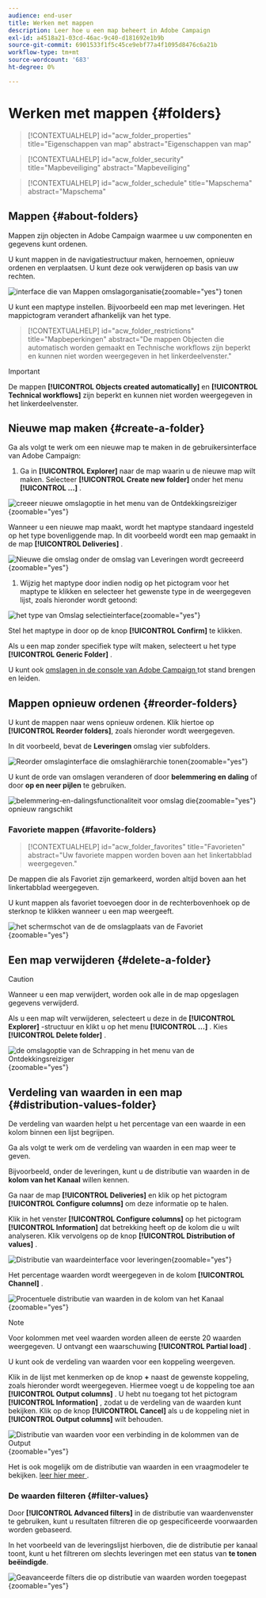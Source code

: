 ```yaml
---
audience: end-user
title: Werken met mappen
description: Leer hoe u een map beheert in Adobe Campaign
exl-id: a4518a21-03cd-46ac-9c40-d181692e1b9b
source-git-commit: 6901533f1f5c45ce9ebf77a4f1095d8476c6a21b
workflow-type: tm+mt
source-wordcount: '683'
ht-degree: 0%

---
```


# Werken met mappen {#folders}

>[!CONTEXTUALHELP]
>id="acw_folder_properties"
>title="Eigenschappen van map"
>abstract="Eigenschappen van map"

>[!CONTEXTUALHELP]
>id="acw_folder_security"
>title="Mapbeveiliging"
>abstract="Mapbeveiliging"

>[!CONTEXTUALHELP]
>id="acw_folder_schedule"
>title="Mapschema"
>abstract="Mapschema"

## Mappen {#about-folders}

Mappen zijn objecten in Adobe Campaign waarmee u uw componenten en gegevens kunt ordenen.

U kunt mappen in de navigatiestructuur maken, hernoemen, opnieuw ordenen en verplaatsen. U kunt deze ook verwijderen op basis van uw rechten.

![ interface die van Mappen omslagorganisatie ](assets/folders.png){zoomable="yes"} tonen

U kunt een maptype instellen. Bijvoorbeeld een map met leveringen. Het mappictogram verandert afhankelijk van het type.

>[!CONTEXTUALHELP]
>id="acw_folder_restrictions"
>title="Mapbeperkingen"
>abstract="De mappen Objecten die automatisch worden gemaakt en Technische workflows zijn beperkt en kunnen niet worden weergegeven in het linkerdeelvenster."

>[!IMPORTANT]
>
>De mappen **[!UICONTROL Objects created automatically]** en **[!UICONTROL Technical workflows]** zijn beperkt en kunnen niet worden weergegeven in het linkerdeelvenster.


## Nieuwe map maken {#create-a-folder}

Ga als volgt te werk om een nieuwe map te maken in de gebruikersinterface van Adobe Campaign:

1. Ga in **[!UICONTROL Explorer]** naar de map waarin u de nieuwe map wilt maken. Selecteer **[!UICONTROL Create new folder]** onder het menu **[!UICONTROL ...]** .

![ creeer nieuwe omslagoptie in het menu van de Ontdekkingsreiziger ](assets/folder_create.png){zoomable="yes"}

Wanneer u een nieuwe map maakt, wordt het maptype standaard ingesteld op het type bovenliggende map. In dit voorbeeld wordt een map gemaakt in de map **[!UICONTROL Deliveries]** .

![ Nieuwe die omslag onder de omslag van Leveringen wordt gecreeerd ](assets/folder_new.png){zoomable="yes"}

1. Wijzig het maptype door indien nodig op het pictogram voor het maptype te klikken en selecteer het gewenste type in de weergegeven lijst, zoals hieronder wordt getoond:

![ het type van Omslag selectieinterface ](assets/folder_type.png){zoomable="yes"}

Stel het maptype in door op de knop **[!UICONTROL Confirm]** te klikken.

Als u een map zonder specifiek type wilt maken, selecteert u het type **[!UICONTROL Generic Folder]** .

U kunt ook [ omslagen in de console van Adobe Campaign ](https://experienceleague.adobe.com/nl/docs/campaign/campaign-v8/config/configuration/folders-and-views) tot stand brengen en leiden.

## Mappen opnieuw ordenen {#reorder-folders}

U kunt de mappen naar wens opnieuw ordenen. Klik hiertoe op **[!UICONTROL Reorder folders]**, zoals hieronder wordt weergegeven.

In dit voorbeeld, bevat de **Leveringen** omslag vier subfolders.

![ Reorder omslaginterface die omslaghiërarchie tonen ](assets/folder-reorder.png){zoomable="yes"}

U kunt de orde van omslagen veranderen of door **belemmering en daling** of door **op en neer pijlen** te gebruiken.

![ belemmering-en-dalingsfunctionaliteit voor omslag die ](assets/folder-draganddrop.png){zoomable="yes"} opnieuw rangschikt

### Favoriete mappen {#favorite-folders}

>[!CONTEXTUALHELP]
>id="acw_folder_favorites"
>title="Favorieten"
>abstract="Uw favoriete mappen worden boven aan het linkertabblad weergegeven."

De mappen die als Favoriet zijn gemarkeerd, worden altijd boven aan het linkertabblad weergegeven.

U kunt mappen als favoriet toevoegen door in de rechterbovenhoek op de sterknop te klikken wanneer u een map weergeeft.

![ het schermschot van de de omslagplaats van de Favoriet ](assets/folders-favorite.png){zoomable="yes"}

## Een map verwijderen {#delete-a-folder}

>[!CAUTION]
>
>Wanneer u een map verwijdert, worden ook alle in de map opgeslagen gegevens verwijderd.

Als u een map wilt verwijderen, selecteert u deze in de **[!UICONTROL Explorer]** -structuur en klikt u op het menu **[!UICONTROL ...]** . Kies **[!UICONTROL Delete folder]** .

![ de omslagoptie van de Schrapping in het menu van de Ontdekkingsreiziger ](assets/folder_delete.png){zoomable="yes"}

## Verdeling van waarden in een map {#distribution-values-folder}

De verdeling van waarden helpt u het percentage van een waarde in een kolom binnen een lijst begrijpen.

Ga als volgt te werk om de verdeling van waarden in een map weer te geven.

Bijvoorbeeld, onder de leveringen, kunt u de distributie van waarden in de **kolom van het Kanaal** willen kennen.

Ga naar de map **[!UICONTROL Deliveries]** en klik op het pictogram **[!UICONTROL Configure columns]** om deze informatie op te halen.

Klik in het venster **[!UICONTROL Configure columns]** op het pictogram **[!UICONTROL Information]** dat betrekking heeft op de kolom die u wilt analyseren. Klik vervolgens op de knop **[!UICONTROL Distribution of values]** .

![ Distributie van waardeinterface voor leveringen ](assets/values_deliveries.png){zoomable="yes"}

Het percentage waarden wordt weergegeven in de kolom **[!UICONTROL Channel]** .

![ Procentuele distributie van waarden in de kolom van het Kanaal ](assets/values_percentage.png){zoomable="yes"}

>[!NOTE]
>
>Voor kolommen met veel waarden worden alleen de eerste 20 waarden weergegeven. U ontvangt een waarschuwing **[!UICONTROL Partial load]** .

U kunt ook de verdeling van waarden voor een koppeling weergeven.

Klik in de lijst met kenmerken op de knop **+** naast de gewenste koppeling, zoals hieronder wordt weergegeven. Hiermee voegt u de koppeling toe aan **[!UICONTROL Output columns]** . U hebt nu toegang tot het pictogram **[!UICONTROL Information]** , zodat u de verdeling van de waarden kunt bekijken. Klik op de knop **[!UICONTROL Cancel]** als u de koppeling niet in **[!UICONTROL Output columns]** wilt behouden.

![ Distributie van waarden voor een verbinding in de kolommen van de Output ](assets/values_link.png){zoomable="yes"}

Het is ook mogelijk om de distributie van waarden in een vraagmodeler te bekijken. [ leer hier meer ](../query/build-query.md#distribution-of-values-in-a-query).

### De waarden filteren {#filter-values}

Door **[!UICONTROL Advanced filters]** in de distributie van waardenvenster te gebruiken, kunt u resultaten filtreren die op gespecificeerde voorwaarden worden gebaseerd.

In het voorbeeld van de leveringslijst hierboven, die de distributie per kanaal toont, kunt u het filtreren om slechts leveringen met een status van **te tonen beëindigde**.

![ Geavanceerde filters die op distributie van waarden worden toegepast ](assets/values_filter.png){zoomable="yes"}
